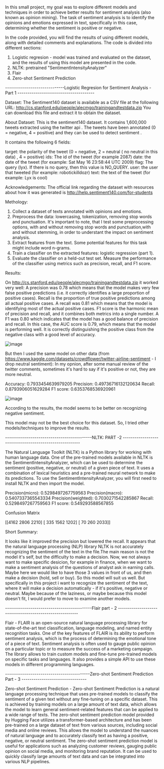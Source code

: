 In this small project, my goal was to explore different models and techniques in order to achieve better results for sentiment analysis (also known as opinion mining). The task of sentiment analysis is to identify the opinions and emotions expressed in text, specifically in this case, determining whether the sentiment is positive or negative.

In the code provided, you will find the results of using different models, along with detailed comments and explanations. The code is divided into different sections:
1. Logistic regresion - model was trained and evaluated on the dataset, and the results of using this model are presented in the code.
2. NLTK: pretrained "SentimentIntensityAnalyzer"
3. Flair
4. Zero-shot Sentiment Prediction

------------------------------Logistic Regresion for Sentiment Analysis - Part 1 ---------------------------------------

Dataset: The Sentiment140 dataset is available as a CSV file at the following URL: http://cs.stanford.edu/people/alecmgo/trainingandtestdata.zip  You can download this file and extract it to obtain the dataset.

About Dataset:
This is the sentiment140 dataset. It contains 1,600,000 tweets extracted using the twitter api . The tweets have been annotated (0 = negative, 4 = positive) and they can be used to detect sentiment .

It contains the following 6 fields:

target: the polarity of the tweet (0 = negative, 2 = neutral ( no neutral in this data) , 4 = positive)
ids: The id of the tweet (for example 2087)
date: the date of the tweet (for example: Sat May 16 23:58:44 UTC 2009)
flag: The query (lyx). If there is no query, then this value is NO_QUERY.
user: the user that tweeted (for example: robotickilldozr)
text: the text of the tweet (for example: Lyx is cool)

Acknowledgements:
The official link regarding the dataset with resources about how it was generated is 
http://help.sentiment140.com/for-students 



Methology:
1. Collect a dataset of texts annotated with opinions and emotions.
2. Preprocess the data: lowercasing, tokenization, removing stop words and punctuation. It's important to note, that I test some preprocessing options, with and without removing stop words and punctuation,with and without stemming, in order to understant the impact on sentiment analysis. 
3. Extract features from the text. Some potential features for this task might include word n-grams.
4. Train a classifier on the extracted features: logistic regression (part 1). 
5. Evaluate the classifier on a held-out test set. Measure the performance of the classifier using metrics such as precision, recall, and F1 score.

Results:

On http://cs.stanford.edu/people/alecmgo/trainingandtestdata.zip it worked very well:
A precision was 0.78 which means that the model makes very few false positive predictions (i.e. it correctly identifies a large proportion of positive cases). Recall is the proportion of true positive predictions among all actual positive cases. A recall was 0.81 which means that the model is identifying most of the actual positive cases. F1 score is the harmonic mean of precision and recall, and it combines both metrics into a single number. A F1 was 0.80 which indicates that the model has a good balance of precision and recall. In this case, the AUC score is 0.79, which means that the model is performing well. It is correctly distinguishing the positive class from the negative class with a good level of accuracy. 

![image](https://user-images.githubusercontent.com/53173112/213147178-b8e2590c-a026-460c-b4e4-2aa7caf73d8a.png)

But then I used the same model on other data (from https://www.kaggle.com/datasets/crowdflower/twitter-airline-sentiment - I drop neutral sentiment):
In my opnion, after some manual review of the twitter comments, sometimes it's hard to say if it's positive or not, they are more neutral. 

Accuracy: 0.7933454639979205
Precision: 0.49736716132120634
Recall: 0.8793906051629284
F1 score: 0.6353768536920961

![image](https://user-images.githubusercontent.com/53173112/213147017-00a5c762-48b3-4324-ac69-12ab1842f593.png)

According to the results, the model seems to be better on recognizing negative sentiment. 

This model may not be the best choice for this dataset. So, I tried other models/techniques to improve the results.

--------------------------------------------NLTK: PART -2 --------------------------------------------------------

The Natural Language Toolkit (NLTK) is a Python library for working with human language data. One of the pre-trained models available in NLTK is the SentimentIntensityAnalyzer, which can be used to determine the sentiment (positive, negative, or neutral) of a given piece of text. It uses a combination of lexical heuristics and a pre-trained neural network to make its predictions. To use the SentimentIntensityAnalyzer, you will first need to install NLTK and then import the model. 

Precision(micro): 0.5298497267759563
Precision(macro): 0.5407337365543334
Precision(weighted): 0.7030271542285867
Recall: 0.5298497267759563
F1 score: 0.549293588567855

Confusion Matrix

[[4162 2806 2210]
[ 335 1562 1202]
[  70  260 2033]]
 
Short Summary:

It looks like it improved the precision but lowered the recall. It appears that the natural language processing (NLP) library NLTK is not accurately recognizing the sentiment of the text in the file.The main reason is not the model it's self, but the difficulty to make a decision. Now, we not always want to make specific desicion, for example in finance, when we want to make a sentiment analysis of the questions of analyst ask in earning calls. Maybe here we would like to have those 3 values in front of us, and then make a decision (hold, sell or buy). So this model will suit us well. But specifically in this project i want to recognize the sentiment of the text, where it will make a decision automatically - if it's positive, negative or neutral. Maybe because of the laziness, or maybe because this model doesn't fit, I would prefer to move to examine another models.
 
--------------------------------------------Flair part - 2 ---------------------------------------------------------

Flair - FLAIR is an open-source natural language processing library for state-of-the-art text classification, language modeling, and named entity recognition tasks. One of the key features of FLAIR is its ability to perform sentiment analysis, which is the process of determining the emotional tone of a piece of text. Sentiment analysis is often used to gauge public opinion on a particular topic or to measure the success of a marketing campaign. The library allows to train custom models and fine-tune pre-trained models on specific tasks and languages. It also provides a simple API to use these models in different programming languages.

-------------------------------------------Zero-shot Sentiment Prediction Part - 3 ---------------------------------

Zero-shot Sentiment Prediction - Zero-shot Sentiment Prediction is a natural language processing technique that uses pre-trained models to classify the sentiment of a given text without any fine-tuning on a specific dataset. This is achieved by training models on a large amount of text data, which allows the model to learn general sentiment-related features that can be applied to a wide range of texts. The zero-shot sentiment prediction model provided by Hugging Face utilizes a transformer-based architecture and has been pre-trained on a large dataset of text from various sources, including social media and online reviews. This allows the model to understand the nuances of natural language and to accurately classify text as having a positive, negative, or neutral sentiment. The zero-shot sentiment prediction model is useful for applications such as analyzing customer reviews, gauging public opinion on social media, and monitoring brand reputation. It can be used to quickly classify large amounts of text data and can be integrated into various NLP pipelines.
